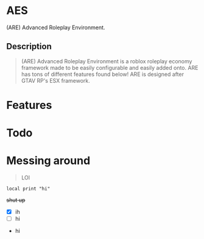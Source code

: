 # AES
(ARE) Advanced Roleplay Environment.

## Description

> (ARE) Advanced Roleplay Environment is a roblox roleplay economy framework made to be easily configurable and easily added onto.
> ARE has tons of different features found below!
> ARE is designed after GTAV RP's ESX framework.

# Features

# Todo

# Messing around
> LOl

```
local print "hi"
```
~~shut up~~

- [x] ih
- [ ] hi

* hi

